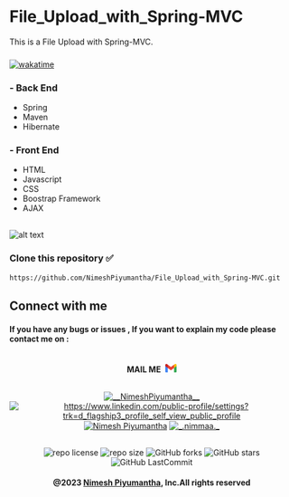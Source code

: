 ﻿# File_Upload_with_Spring-MVC

This is a File Upload with Spring-MVC.
###
[![wakatime](https://wakatime.com/badge/user/bde2acba-42bd-46e8-a905-d74c6f260407/project/578417ce-e684-4f60-b5b1-330ab7a75a22.svg)](https://wakatime.com/badge/user/bde2acba-42bd-46e8-a905-d74c6f260407/project/578417ce-e684-4f60-b5b1-330ab7a75a22)
### - Back End
* Spring
* Maven
* Hibernate

### - Front End
* HTML
* Javascript
* CSS
* Boostrap Framework
* AJAX

##
![alt text](https://github.com/NimeshPiyumantha/File_Upload_with_Spring-MVC/blob/master/Front_End/assets/ss/upload.png)


###  
### Clone this repository ✅
```md
https://github.com/NimeshPiyumantha/File_Upload_with_Spring-MVC.git
```
##  Connect with me
#### If you have any bugs or issues , If you want to explain my code please contact me on :
<div align="center">
 <br><b>MAIL ME</b>&nbsp;
  <a href="mailto:nimeshpiyumantha11@gmail.com">
      <img width="20px" src="https://github.com/NimeshPiyumantha/red-alpha/blob/main/gmail.svg" />
  </a></p>

 </div>


##
<p align="center">
<a href="https://twitter.com/NPiyumantha60"><img align="center" src="https://raw.githubusercontent.com/rahuldkjain/github-profile-readme-generator/master/src/images/icons/Social/twitter.svg" alt="__NimeshPiyumantha__" height="30" width="40" /></a>
<a href="https://www.linkedin.com/in/nimesh-piyumantha-33736a222" target="blank"><img align="center" src="https://raw.githubusercontent.com/rahuldkjain/github-profile-readme-generator/master/src/images/icons/Social/linked-in-alt.svg" alt="https://www.linkedin.com/public-profile/settings?trk=d_flagship3_profile_self_view_public_profile" height="30" width="40" /></a>
<a href="https://www.facebook.com/profile.php?id=100025931563090" target="blank"><img align="center" src="https://raw.githubusercontent.com/rahuldkjain/github-profile-readme-generator/master/src/images/icons/Social/facebook.svg" alt="Nimesh Piyumantha" height="30" width="40" /></a>
<a href="https://www.instagram.com/_.nimmaa._/" target="blank"><img align="center" src="https://raw.githubusercontent.com/rahuldkjain/github-profile-readme-generator/master/src/images/icons/Social/instagram.svg" alt="_.nimmaa._" height="30" width="40" /></a>
</p>

##
<div align="center">

![repo license](https://img.shields.io/github/license/NimeshPiyumantha/File_Upload_with_Spring-MVC?&labelColor=black&color=3867d6&style=for-the-badge)
![repo size](https://img.shields.io/github/repo-size/NimeshPiyumantha/File_Upload_with_Spring-MVC?label=Repo%20Size&style=for-the-badge&labelColor=black&color=20bf6b)
![GitHub forks](https://img.shields.io/github/forks/NimeshPiyumantha/File_Upload_with_Spring-MVC?&labelColor=black&color=0fb9b1&style=for-the-badge)
![GitHub stars](https://img.shields.io/github/stars/NimeshPiyumantha/File_Upload_with_Spring-MVC?&labelColor=black&color=f7b731&style=for-the-badge)
![GitHub LastCommit](https://img.shields.io/github/last-commit/NimeshPiyumantha/File_Upload_with_Spring-MVC?logo=github&labelColor=black&color=d1d8e0&style=for-the-badge)
</div>

<div align="center">

#### @2023 [Nimesh Piyumantha](https://github.com/NimeshPiyumantha/), Inc.All rights reserved
</div>

